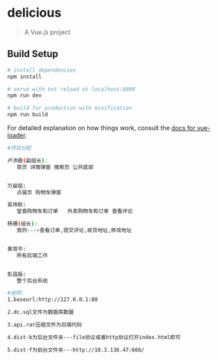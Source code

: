# delicious

> A Vue.js project

## Build Setup

``` bash
# install dependencies
npm install

# serve with hot reload at localhost:8080
npm run dev

# build for production with minification
npm run build
```

For detailed explanation on how things work, consult the [docs for vue-loader](http://vuejs.github.io/vue-loader).


``` bash
#项目分配

卢沛霞(副组长):
   首页 详情弹窗 搜索页 公共底部


万燊铭:
   点餐页 购物车弹窗 

吴炜耿:
   堂食购物车和订单   外卖购物车和订单 查看评论

杨珊(组长):
   我的--->查看订单,提交评论,收货地址,修改地址


黄育平:
   所有后端工作


彭昌振:
   整个后台系统
```

``` bash
#说明:
1.baseurl:http://127.0.0.1:88

2.dc.sql文件为数据库数据

3.api.rar压缩文件为后端代码

4.dist-b为后台文件夹---file协议或者http协议打开index.html即可

5.dist-f为前台文件夹---http://10.3.136.47:666/
```